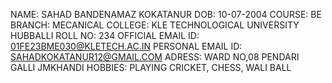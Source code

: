 NAME: SAHAD BANDENAMAZ KOKATANUR 
DOB: 10-07-2004
COURSE: BE 
BRANCH: MECANICAL 
COLLEGE: KLE TECHNOLOGICAL UNIVERSITY HUBBALLI 
ROLL NO: 234
OFFICIAL EMAIL ID: 01FE23BME030@KLETECH.AC.IN 
PERSONAL EMAIL ID: SAHADKOKATANUR12@GMAIL.COM 
ADRESS: WARD NO,08 PENDARI GALLI JMKHANDI
HOBBIES: PLAYING CRICKET, CHESS, WALI BALL



